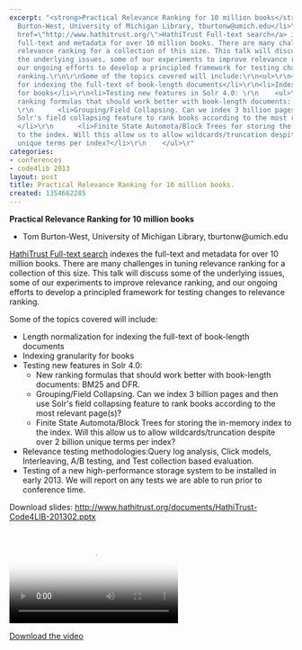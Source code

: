 ```yaml
---
excerpt: "<strong>Practical Relevance Ranking for 10 million books</strong>\r\n\r\n<ul>\r\n<li>Tom
  Burton-West, University of Michigan Library, tburtonw@umich.edu</li>\r\n</ul>\r\n\r\n<a
  href=\"http://www.hathitrust.org/\">HathiTrust Full-text search</a> indexes the
  full-text and metadata for over 10 million books. There are many challenges in tuning
  relevance ranking for a collection of this size. This talk will discuss some of
  the underlying issues, some of our experiments to improve relevance ranking, and
  our ongoing efforts to develop a principled framework for testing changes to relevance
  ranking.\r\n\r\nSome of the topics covered will include:\r\n<ul>\r\n<li>Length normalization
  for indexing the full-text of book-length documents</li>\r\n<li>Indexing granularity
  for books</li>\r\n<li>Testing new features in Solr 4.0: \r\n    <ul>\r\n      <li>New
  ranking formulas that should work better with book-length documents: BM25 and DFR.</li>
  \r\n      <li>Grouping/Field Collapsing. Can we index 3 billion pages and then use
  Solr's field collapsing feature to rank books according to the most relevant page(s)?
  </li>\r\n      <li>Finite State Automota/Block Trees for storing the in-memory index
  to the index. Will this allow us to allow wildcards/truncation despite over 2 billion
  unique terms per index?</li>\r\n    </ul>\r"
categories:
- conferences
- code4lib 2013
layout: post
title: Practical Relevance Ranking for 10 million books.
created: 1354662285
---
```

<strong>Practical Relevance Ranking for 10 million books</strong>

<ul>
<li>Tom Burton-West, University of Michigan Library, tburtonw@umich.edu</li>
</ul>

<a href="http://www.hathitrust.org/">HathiTrust Full-text search</a> indexes the full-text and metadata for over 10 million books. There are many challenges in tuning relevance ranking for a collection of this size. This talk will discuss some of the underlying issues, some of our experiments to improve relevance ranking, and our ongoing efforts to develop a principled framework for testing changes to relevance ranking.

Some of the topics covered will include:
<ul>
<li>Length normalization for indexing the full-text of book-length documents</li>
<li>Indexing granularity for books</li>
<li>Testing new features in Solr 4.0: 
    <ul>
      <li>New ranking formulas that should work better with book-length documents: BM25 and DFR.</li> 
      <li>Grouping/Field Collapsing. Can we index 3 billion pages and then use Solr's field collapsing feature to rank books according to the most relevant page(s)? </li>
      <li>Finite State Automota/Block Trees for storing the in-memory index to the index. Will this allow us to allow wildcards/truncation despite over 2 billion unique terms per index?</li>
    </ul>
<li>Relevance testing methodologies:Query log analysis, Click models, Interleaving, A/B testing, and Test collection based evaluation.</li>
<li>Testing of a new high-performance storage system to be installed in early 2013. We will report on any tests we are able to run prior to conference time.</li>
</ul>

Download slides: <a href="http://www.hathitrust.org/documents/HathiTrust-Code4LIB-201302.pptx">http://www.hathitrust.org/documents/HathiTrust-Code4LIB-201302.pptx</a>
<br></br>

<video controls="" poster="https://ia801600.us.archive.org/33/items/Day2TomBurtonWest/Day2-Tom%20Burton-West.gif"><source src="https://ia801600.us.archive.org/33/items/Day2TomBurtonWest/Day2-Tom%20Burton-West.mp4" type="video/mp4"><source src="https://ia801600.us.archive.org/33/items/Day2TomBurtonWest/Day2-Tom%20Burton-West.ogv" type="video/ogg"></video><p><a href="https://ia801600.us.archive.org/33/items/Day2TomBurtonWest/Day2-Tom%20Burton-West.mp4">Download the video</a></p>
